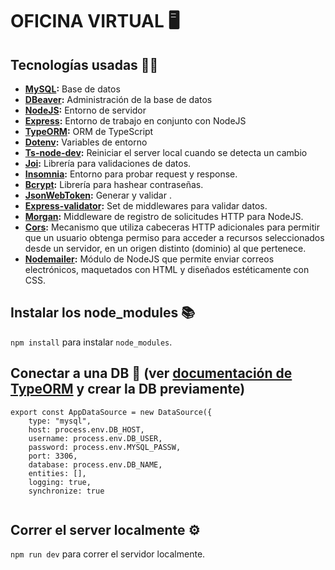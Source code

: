 # OFICINA VIRTUAL 🖥️ 

## Tecnologías usadas 👨‍💻
- **[MySQL](https://www.mysql.com/):** Base de datos
- **[DBeaver](https://dbeaver.io/):** Administración de la base de datos
- **[NodeJS](https://nodejs.org/es/):** Entorno de servidor
- **[Express](https://expressjs.com/es/):** Entorno de trabajo en conjunto con NodeJS
- **[TypeORM](https://typeorm.io/):** ORM de TypeScript
- **[Dotenv](https://www.npmjs.com/package/dotenv):** Variables de entorno
- **[Ts-node-dev](https://www.npmjs.com/package/ts-node-dev):** Reiniciar el server local cuando se detecta un cambio
- **[Joi](https://joi.dev/):** Librería para validaciones de datos.
- **[Insomnia](https://insomnia.rest/):** Entorno para probar request y response.
- **[Bcrypt](https://www.npmjs.com/package/bcrypt):** Librería para hashear contraseñas.
- **[JsonWebToken](https://www.npmjs.com/package/jsonwebtoken):** Generar y validar .
- **[Express-validator](https://www.npmjs.com/package/express-validator):** Set de middlewares para validar datos.
- **[Morgan](https://www.npmjs.com/package/morgan):** Middleware de registro de solicitudes HTTP para NodeJS.
- **[Cors](https://www.npmjs.com/package/cors):** Mecanismo que utiliza cabeceras HTTP adicionales para permitir que un usuario obtenga permiso para acceder a recursos seleccionados desde un servidor, en un origen distinto (dominio) al que pertenece.
- **[Nodemailer](https://nodemailer.com/about/):** Módulo de NodeJS que permite enviar correos electrónicos, maquetados con HTML y diseñados estéticamente con CSS.

## Instalar los node_modules 📚
```npm install``` para instalar ```node_modules```.

## Conectar a una DB 💾 (ver [documentación de TypeORM](https://typeorm.io/#quick-start) y crear la DB previamente)
```
export const AppDataSource = new DataSource({
    type: "mysql",
    host: process.env.DB_HOST,
    username: process.env.DB_USER,
    password: process.env.MYSQL_PASSW,
    port: 3306,
    database: process.env.DB_NAME,
    entities: [],
    logging: true,
    synchronize: true
  
```

## Correr el server localmente ⚙️

```npm run dev``` para correr el servidor localmente.
